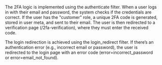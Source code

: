 The 2FA logic is implemented using the authenticate filter. When a user logs in with their email and password, the system checks if the credentials are correct. If the user has the "customer" role, a unique 2FA code is generated, stored in user meta, and sent to their email. The user is then redirected to a verification page (/2fa-verification), where they must enter the received code.

The login redirection is achieved using the login_redirect filter. If there’s an authentication error (e.g., incorrect email or password), the user is redirected to the login page with an error code (error=incorrect_password or error=email_not_found).
